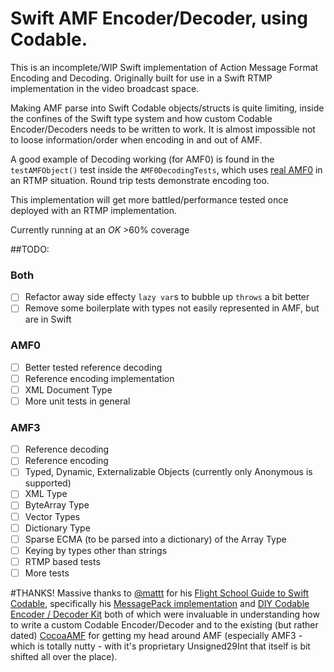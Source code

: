 # Swift AMF Encoder/Decoder, using Codable.

This is an incomplete/WIP Swift implementation of Action Message Format Encoding and Decoding. Originally built for use in a Swift RTMP implementation in the video broadcast space.

Making AMF parse into Swift Codable objects/structs is quite limiting, inside the confines of the Swift type system and how custom Codable Encoder/Decoders needs to be written to work. It is almost impossible not to loose information/order when encoding in and out of AMF.

A good example of Decoding working (for AMF0) is found in the `testAMFObject()` test inside the `AMF0DecodingTests`, which uses [real AMF0](https://en.wikipedia.org/wiki/Action_Message_Format) in an RTMP situation. Round trip tests demonstrate encoding too.

This implementation will get more battled/performance tested once deployed with an RTMP implementation.

Currently running at an _OK_ >60% coverage

##TODO:

### Both
- [ ] Refactor away side effecty `lazy var`s to bubble up `throws` a bit better
- [ ] Remove some boilerplate with types not easily represented in AMF, but are in Swift

### AMF0
- [ ] Better tested reference decoding
- [ ] Reference encoding implementation
- [ ] XML Document Type
- [ ] More unit tests in general

### AMF3
- [ ] Reference decoding
- [ ] Reference encoding
- [ ] Typed, Dynamic, Externalizable Objects (currently only Anonymous is supported)
- [ ] XML Type
- [ ] ByteArray Type
- [ ] Vector Types
- [ ] Dictionary Type
- [ ] Sparse ECMA (to be parsed into a dictionary) of the Array Type
- [ ] Keying by types other than strings
- [ ] RTMP based tests
- [ ] More tests

#THANKS!
Massive thanks to [@mattt](https://twitter.com/mattt) for his [Flight School Guide to Swift Codable](https://gumroad.com/l/codable), specifically his [MessagePack implementation](https://github.com/Flight-School/MessagePack) and [DIY Codable Encoder / Decoder Kit](https://github.com/Flight-School/Codable-DIY-Kit) both of which were invaluable in understanding how to write a custom Codable Encoder/Decoder and to the existing (but rather dated) [CocoaAMF](https://github.com/nesium/cocoa-amf) for getting my head around AMF (especially AMF3 - which is totally nutty - with it's proprietary Unsigned29Int that itself is bit shifted all over the place).
